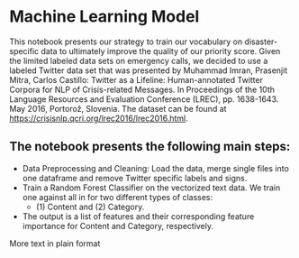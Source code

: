 # Machine Learning Model

This notebook presents our strategy to train our vocabulary on disaster-specific data to ultimately improve the quality of our priority score. Given the limited labeled data sets on emergency calls, we decided to use a labeled Twitter data set that was presented by Muhammad Imran, Prasenjit Mitra, Carlos Castillo: Twitter as a Lifeline: Human-annotated Twitter Corpora for NLP of Crisis-related Messages. In Proceedings of the 10th Language Resources and Evaluation Conference (LREC), pp. 1638-1643. May 2016, Portorož, Slovenia. The dataset can be found at https://crisisnlp.qcri.org/lrec2016/lrec2016.html.

## The notebook presents the following main steps:

- Data Preprocessing and Cleaning: Load the data, merge single files into one dataframe and remove Twitter specific labels and signs.
- Train a Random Forest Classifier on the vectorized text data. We train one against all in for two different types of classes: 
  - (1) Content and (2) Category.
- The output is a list of features and their corresponding feature importance for Content and Category, respectively.

More text in plain format
